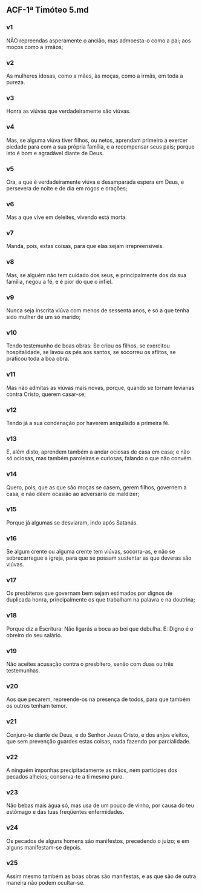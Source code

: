 ## ACF-1ª Timóteo 5.md
### v1
 NÃO repreendas asperamente o ancião, mas admoesta-o como a pai; aos moços como a irmãos;
### v2
 As mulheres idosas, como a mães, às moças, como a irmãs, em toda a pureza.
### v3
 Honra as viúvas que verdadeiramente são viúvas.
### v4
 Mas, se alguma viúva tiver filhos, ou netos, aprendam primeiro a exercer piedade para com a sua própria família, e a recompensar seus pais; porque isto é bom e agradável diante de Deus.
### v5
 Ora, a que é verdadeiramente viúva e desamparada espera em Deus, e persevera de noite e de dia em rogos e orações;
### v6
 Mas a que vive em deleites, vivendo está morta.
### v7
 Manda, pois, estas coisas, para que elas sejam irrepreensíveis.
### v8
 Mas, se alguém não tem cuidado dos seus, e principalmente dos da sua família, negou a fé, e é pior do que o infiel.
### v9
 Nunca seja inscrita viúva com menos de sessenta anos, e só a que tenha sido mulher de um só marido;
### v10
 Tendo testemunho de boas obras: Se criou os filhos, se exercitou hospitalidade, se lavou os pés aos santos, se socorreu os aflitos, se praticou toda a boa obra.
### v11
 Mas não admitas as viúvas mais novas, porque, quando se tornam levianas contra Cristo, querem casar-se;
### v12
 Tendo já a sua condenação por haverem aniquilado a primeira fé.
### v13
 E, além disto, aprendem também a andar ociosas de casa em casa; e não só ociosas, mas também paroleiras e curiosas, falando o que não convém.
### v14
 Quero, pois, que as que são moças se casem, gerem filhos, governem a casa, e não dêem ocasião ao adversário de maldizer;
### v15
 Porque já algumas se desviaram, indo após Satanás.
### v16
 Se algum crente ou alguma crente tem viúvas, socorra-as, e não se sobrecarregue a igreja, para que se possam sustentar as que deveras são viúvas.
### v17
 Os presbíteros que governam bem sejam estimados por dignos de duplicada honra, principalmente os que trabalham na palavra e na doutrina;
### v18
 Porque diz a Escritura: Não ligarás a boca ao boi que debulha. E: Digno é o obreiro do seu salário.
### v19
 Não aceites acusação contra o presbítero, senão com duas ou três testemunhas.
### v20
 Aos que pecarem, repreende-os na presença de todos, para que também os outros tenham temor.
### v21
 Conjuro-te diante de Deus, e do Senhor Jesus Cristo, e dos anjos eleitos, que sem prevenção guardes estas coisas, nada fazendo por parcialidade.
### v22
 A ninguém imponhas precipitadamente as mãos, nem participes dos pecados alheios; conserva-te a ti mesmo puro.
### v23
 Não bebas mais água só, mas usa de um pouco de vinho, por causa do teu estômago e das tuas freqüentes enfermidades.
### v24
 Os pecados de alguns homens são manifestos, precedendo o juízo; e em alguns manifestam-se depois.
### v25
 Assim mesmo também as boas obras são manifestas, e as que são de outra maneira não podem ocultar-se.
